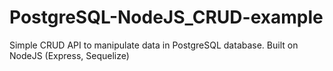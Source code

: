# PostgreSQL-NodeJS_CRUD-example
 Simple CRUD API to manipulate data in PostgreSQL database. Built on NodeJS (Express, Sequelize)
